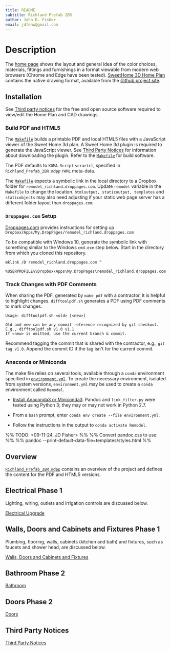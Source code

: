 ```yaml
---
title: README
subtitle: Richland Prefab 2BR
author: John D. Fisher
email: jdfenw@gmail.com
---
```


# Description

The [home page](https://remodel_richland.droppages.com/) shows the layout
and general idea of the color choices, materials, fittings and furnishings in
a format viewable from modern web browsers (Chrome and Edge have been tested).
[SweetHome 3D Home Plan](Home_Plan.sh3d) contains the native drawing format,
available from the
[Github project site](https://github.com/jfishe/Richland_prefab_2br "jfishe/Richland_prefab_2br").

## Installation

See [Third party notices](#third-party-notices) for the free and open source
software required to view/edit the Home Plan and CAD drawings.

### Build PDF and HTML5

The [`Makefile`][makefile] builds a printable PDF and local HTML5 files with
a JavaScript viewer of the Sweet Home 3d plan. A Sweet Home 3d plugin is
required to generate the JavaScript viewer. See
[Third Party Notices](#third-party-notices) for information about downloading
the plugin. Refer to the [`Makefile`][makefile] for build software.

The PDF defaults to `KOMA-Script` `scrartcl`, specified in
`Richland_Prefab_2BR.mdpp` `YAML` meta-data.

The [`Makefile`][makefile] expects a symbolic link in the local directory to
a Dropbox folder for `remodel_richland.droppages.com`. Update `remodel`
variable in the `Makefile` to change the location.
`htmloutput, staticoutput, templates` and `staticobjects` may also need
adjusting if your static web page server has a different folder layout than
`droppages.com`.

[makefile]: Makefile

### `Droppages.com` Setup

[Droppages.com](http://droppages.com/) provides instructions for setting up
`Dropbox/Apps/My.DropPages/remodel_richland.droppages.com`

To be compatible with Windows 10, generate the symbolic link with something
similar to the Windows `cmd.exe` step below. Start in the directory from which
you cloned this repository.

```{contenteditable="true" spellcheck="false" caption="DOS" .DOS}
mklink /D remodel_richland.droppages.com ^
  %USERPROFILE%\Dropbox\Apps\My.DropPages\remodel_richland.droppages.com
```

### Track Changes with PDF Comments

When sharing the PDF, generated by `make pdf` with a contractor, it is helpful
to highlight changes. `difftoolpdf.sh` generates a PDF using PDF comments to
mark changes.

    Usage: difftoolpdf.sh <old> [<new>]

    Old and new can be any commit reference recognized by git checkout.
    E.g., difftoolpdf.sh v1.0 v1.1
    If <new> is omitted, use the current branch & commit.

Recommend tagging the commit that is shared with the contractor, e.g.,
`git tag v1.0`. Append the commit ID if the tag isn't for the current commit.

### Anaconda or Miniconda

The make file relies on several tools, available through a `conda` environment
specified in [`environment.yml`](environment.yml). To create the necessary
environment, isolated from system versions, `environment.yml` may be used to
create a `conda` environment called `Remodel`.

- [Install Anaconda3 or Miniconda3](https://conda.io/docs/). Pandoc and
  `link_filter.py` were tested using Python 3; they may or may not work in
  Python 2.7.
- From a `bash` prompt, enter `conda env create --file environment.yml`.
- Follow the instructions in the output to `conda activate Remodel`.

  <!-- >  TODO:  <17-11-18, JD Fisher>
  > Add installation instructions for Ubuntu make, XeLaTeX, etc.
  -->
%% TODO:  <09-11-24, JD Fisher> %%
%% Convert pandoc.css to use: %%
%% pandoc --print-default-data-file=templates/styles.html %%

## Overview

[`Richland_Prefab_2BR.mdpp`](Richland_Prefab_2BR.mdpp) contains an overview of
the project and defines the content for the PDF and HTML5 versions.

## Electrical Phase 1

Lighting, wiring, outlets and irrigation controls are discussed below.

[Electrical Upgrade](Electrical.md)

## Walls, Doors and Cabinets and Fixtures Phase 1

Plumbing, flooring, walls, cabinets (kitchen and bath) and fixtures, such as
faucets and shower head, are discussed below.

[Walls, Doors and Cabinets and Fixtures](Walls_Doors_Cabinets.md)

## Bathroom Phase 2

[Bathroom](Bathroom.md)

## Doors Phase 2

[Doors](Doors_Phase2.md)

## Third Party Notices

[Third Party Notices](THIRD-PARTY-NOTICES.md)
